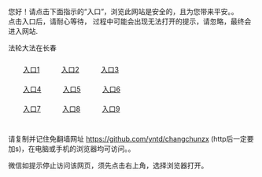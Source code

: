 您好！请点击下面指示的“入口”，浏览此网站是安全的，且为您带来平安。。 <br/>
点击入口后，请耐心等待， 过程中可能会出现无法打开的提示，请忽略，最终会进入网站. </br>

法轮大法在长春<br/>
<div style="padding:10px"><a style="margin:20px" target="_blank" href="https://dlxijsthf91xc.cloudfront.net/2Qpsp?fyjuavyy" id="ccLink1" rel="nofollow">入口1</a> <a target="_blank" style="margin:20px" href="https://d3h4j9omiu89gn.cloudfront.net/2Qpsp?yqwje" id="ccLink2" rel="nofollow">入口2</a> <a style="margin:20px" target="_blank" href="https://dp18s3ukelztx.cloudfront.net/2Qpsp?dyawdghl" id="ccLink3" rel="nofollow">入口3</a></div>

<div style="padding:10px" ><a style="margin:20px" target="_blank" href="https://dlxijsthf91xc.cloudfront.net/2Qpsp?fyjuavyy" id="ccLink4" rel="nofollow">入口4</a> <a style="margin:20px" href="https://d3h4j9omiu89gn.cloudfront.net/2Qpsp?yqwje" target="_blank" id="ccLink5" rel="nofollow">入口5</a> <a style="margin:20px" href="https://dp18s3ukelztx.cloudfront.net/2Qpsp?dyawdghl" target="_blank" id="ccLink6" rel="nofollow">入口6</a></div>

<div style="padding:10px"><a style="margin:20px" target="_blank" href="https://dlxijsthf91xc.cloudfront.net/2Qpsp?fyjuavyy" id="ccLink7" rel="nofollow">入口7</a> <a style="margin:20px" href="https://d3h4j9omiu89gn.cloudfront.net/2Qpsp?yqwje" target="_blank" id="ccLink8" rel="nofollow">入口8</a> <a style="margin:20px" target="_blank" href="https://dp18s3ukelztx.cloudfront.net/2Qpsp?dyawdghl" id="ccLink9" rel="nofollow">入口9</a></div>

<br/>



请复制并记住免翻墙网址 https://github.com/yntd/changchunzx (http后一定要加s)，在电脑或手机的浏览器均可访问。。<br/>

微信如提示停止访问该网页，须先点击右上角，选择浏览器打开。
